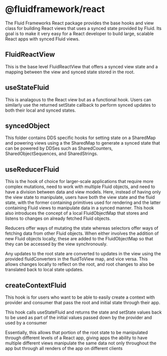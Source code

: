 # @fluidframework/react

The Fluid Frameworks React package provides the base hooks and view class for building React views that uses a synced state provided by Fluid. Its goal is to make it very easy for a React developer to build large, scalable React apps with synced Fluid views.

## FluidReactView

This is the base level FluidReactView that offers a synced view state and a mapping between the view and synced state stored in the root.

## useStateFluid

This is analagous to the React view but as a functional hook. Users can similarly use the returned setState callback to perform synced updates to both their local and synced states.

## syncedObject

This folder contains DDS specific hooks for setting state on a SharedMap and powering views using a the SharedMap to generate a synced state that can be powered by DDSes such as SharedCounters, SharedObjectSequences, and SharedStrings.

## useReducerFluid

This is the hook of choice for larger-scale applications that require more complex mutations, need to work with multiple Fluid objects, and need to have a division between data and view models. Here, instead of having only the view state to manipulate, users have both the view state and the fluid state, with the former containing primitives used for rendering and the latter containing Fluid views to manipulate data in a synced manner. This hook also introduces the concept of a local FluidObjectMap that stores and listens to changes on already fetched Fluid objects.


Reducers offer ways of mutating the state whereas selectors offer ways of fetching data from other Fluid objects. When either involves the addition of new Fluid objects locally, these are added to the FluidObjectMap so that they can be accessed by the view synchronously.


Any updates to the root state are converted to updates in the view using the provided fluidConverters in the fluidToView map, and vice versa. This allows changes locally to reflect on the root, and root changes to also be translated back to local state updates.

## createContextFluid

This hook is for users who want to be able to easily create a context with provider and consumer that pass the root and initial state through their app.


This hook calls useStateFluid and returns the state and setState values back to be used as part of the initial values passed down by the provider and used by a consumer


Essentially, this allows that portion of the root state to be manipulated through different levels of a React app, giving apps the ability to have multiple different views manipulate the same data not only throughout the app but through all renders of the app on different clients
